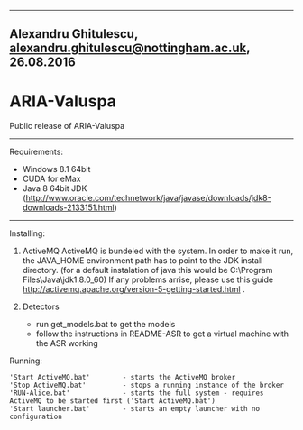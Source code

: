 -------------------------------------------------
Alexandru Ghitulescu, <alexandru.ghitulescu@nottingham.ac.uk>, 26.08.2016
-------------------------------------------------

# ARIA-Valuspa

Public release of ARIA-Valuspa

------------------------------------

Requirements:
 - Windows 8.1 64bit
 - CUDA for eMax
 - Java 8 64bit JDK (http://www.oracle.com/technetwork/java/javase/downloads/jdk8-downloads-2133151.html)
 
 
------------------------------------

Installing:

1. ActiveMQ
	ActiveMQ is bundeled with the system. In order to make it run, the JAVA_HOME environment path has to point to the JDK install directory.
	(for a default instalation of java this would be C:\Program Files\Java\jdk1.8.0_60)
	If any problems arrise, please use this guide http://activemq.apache.org/version-5-getting-started.html .
	
2. Detectors
	- run get_models.bat to get the models
	- follow the instructions in README-ASR to get a virtual machine with the ASR working

Running:

	'Start ActiveMQ.bat'        - starts the ActiveMQ broker
	'Stop ActiveMQ.bat'         - stops a running instance of the broker
	'RUN-Alice.bat'             - starts the full system - requires ActiveMQ to be started first ('Start ActiveMQ.bat')
	'Start launcher.bat'        - starts an empty launcher with no configuration